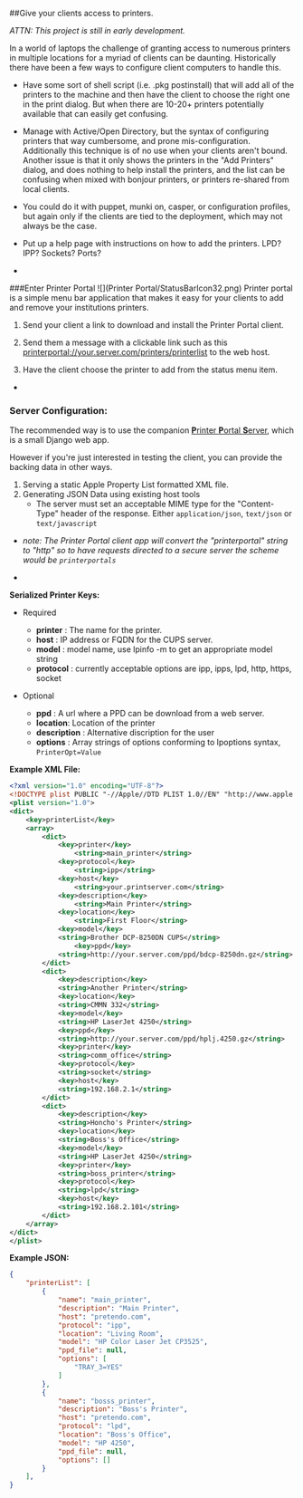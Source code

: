 ##Give your clients access to printers.

_ATTN: This project is still in early development._

In a world of laptops the challenge of granting access to numerous printers in multiple locations for a myriad of clients can be daunting. Historically there have been a few ways to configure client computers to handle this.  

* Have some sort of shell script (i.e. .pkg postinstall) that will add all of the printers to the machine and then have the client to choose the right one in the print dialog. But when there are 10-20+ printers potentially available that can easily get confusing.

* Manage with Active/Open Directory, but the syntax of configuring printers that way cumbersome, and prone mis-configuration. Additionally this technique is of no use when your clients aren't bound. Another issue is that it only shows the printers in the "Add Printers" dialog, and does nothing to help install the printers, and the list can be confusing when mixed with bonjour printers, or printers re-shared from local clients.

* You could do it with puppet, munki on, casper, or configuration profiles, but again only if the clients are tied to the deployment, which may not always be the case. 
 
* Put up a help page with instructions on how to add the printers. LPD? IPP? Sockets? Ports? 

-

###Enter Printer Portal ![](Printer Portal/StatusBarIcon32.png)
Printer portal is a simple menu bar application that makes it easy for your clients to add and remove your institutions printers.

1. Send your client a link to download and install the Printer Portal client.  

1. Send them a message with a clickable link such as this [printerportal://your.server.com/printers/printerlist](printerportal://your.server.com/printers/printerlist) to the web host.
	
1. Have the client choose the printer to add from the status menu item.

-

### Server Configuration:
The recommended way is to use the companion [**P**rinter **P**ortal **S**erver](https://github.com/eahrold/printer-portal-server), which is a small Django web app.

However if you're just interested in testing the client, you can provide the backing data in other ways.

1. Serving a static Apple Property List formatted XML file.
2. Generating JSON Data using existing host tools
	- The server must set an acceptable MIME type for the "Content-Type" header of the response. Either `application/json`, `text/json` or `text/javascript`
	
- *note: The Printer Portal client app will convert the "printerportal" string to "http" so to have requests directed to a secure server the scheme would be `printerportals`*  

-
__Serialized Printer Keys:__  
 
- Required
	* __printer__ : The name for the printer. 
	* __host__ : IP address or FQDN for the CUPS server.
	* __model__ :	 model name, use lpinfo -m to get an appropriate model string
	* __protocol__ : currently acceptable options are ipp, ipps, lpd, http, https, socket

- Optional

	* __ppd__	: A url where a PPD can be download from a web server.
	* __location__:	Location of the printer
	* __description__ :	Alternative discription for the user
	* __options__ :	Array strings of options conforming to lpoptions syntax, `PrinterOpt=Value`


__Example XML File:__
```xml
<?xml version="1.0" encoding="UTF-8"?>
<!DOCTYPE plist PUBLIC "-//Apple//DTD PLIST 1.0//EN" "http://www.apple.com/DTDs/PropertyList-1.0.dtd">
<plist version="1.0">
<dict>
	<key>printerList</key>
	<array>
		<dict>
			<key>printer</key>
				<string>main_printer</string>
			<key>protocol</key>
				<string>ipp</string>
			<key>host</key>
				<string>your.printserver.com</string>
			<key>description</key>
				<string>Main Printer</string>
			<key>location</key>
				<string>First Floor</string>
			<key>model</key>
			<string>Brother DCP-8250DN CUPS</string>
				<key>ppd</key>
			<string>http://your.server.com/ppd/bdcp-8250dn.gz</string>
		</dict>
		<dict>
			<key>description</key>
			<string>Another Printer</string>
			<key>location</key>
			<string>CMMN 332</string>
			<key>model</key>
			<string>HP LaserJet 4250</string>
			<key>ppd</key>
			<string>http://your.server.com/ppd/hplj.4250.gz</string>
			<key>printer</key>
			<string>comm_office</string>
			<key>protocol</key>
			<string>socket</string>
			<key>host</key>
			<string>192.168.2.1</string>
		</dict>
		<dict>
			<key>description</key>
			<string>Honcho's Printer</string>
			<key>location</key>
			<string>Boss's Office</string>
			<key>model</key>
			<string>HP LaserJet 4250</string>
			<key>printer</key>
			<string>boss_printer</string>
			<key>protocol</key>
			<string>lpd</string>
			<key>host</key>
			<string>192.168.2.101</string>
		</dict>
	</array>
</dict>
</plist>
```

__Example JSON:__

```json
{
    "printerList": [
        {
            "name": "main_printer", 
            "description": "Main Printer", 
            "host": "pretendo.com", 
            "protocol": "ipp", 
            "location": "Living Room", 
            "model": "HP Color Laser Jet CP3525", 
            "ppd_file": null, 
            "options": [
                "TRAY_3=YES"
            ]
        }, 
        {
            "name": "bosss_printer", 
            "description": "Boss's Printer", 
            "host": "pretendo.com", 
            "protocol": "lpd", 
            "location": "Boss's Office", 
            "model": "HP 4250", 
            "ppd_file": null, 
            "options": []
        }
    ], 
}
```
